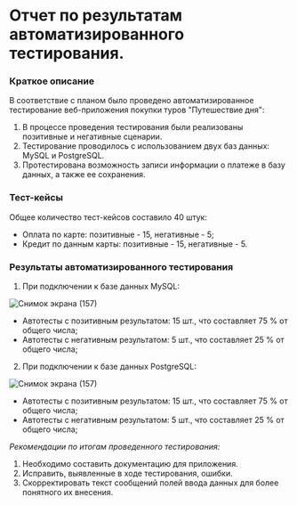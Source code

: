 # Отчет по результатам автоматизированного тестирования.

### Краткое описание

В соответствие с планом было проведено автоматизированное тестирование веб-приложения покупки туров "Путешествие дня":

1. В процессе проведения тестирования были реализованы позитивные и негативные сценарии.
2. Тестирование проводилось с использованием двух баз данных: MySQL и PostgreSQL.
3. Протестирована возможность записи информации о платеже в базу данных, а также ее сохранения.
   
### Тест-кейсы
Общее количество тест-кейсов составило 40 штук:

- Оплата по карте: позитивные - 15, негативные - 5;
- Кредит по данным карты: позитивные - 15, негативные - 5.

### Результаты автоматизированного тестирования

1. При подключении к базе данных MySQL:

![Снимок экрана (157)](https://github.com/user-attachments/assets/a852f593-f998-4f36-8cad-338b2b095eb1)


- Автотесты с позитивным результатом: 15 шт., что составляет 75 % от общего числа;
- Автотесты с негативным результатом: 5 шт., что составляет 25 % от общего числа;

2. При подключении к базе данных PostgreSQL:

![Снимок экрана (157)](https://github.com/user-attachments/assets/a852f593-f998-4f36-8cad-338b2b095eb1)   

- Автотесты с позитивным результатом: 15 шт., что составляет 75 % от общего числа;
- Автотесты с негативным результатом: 5 шт., что составляет 25 % от общего числа;

*Рекомендации по итогам проведенного тестирования:*

1. Необходимо составить документацию для приложения.
2. Исправить, выявленные в ходе тестирования, ошибки.
3. Скорректировать текст сообщений полей ввода данных для более понятного их внесения.



